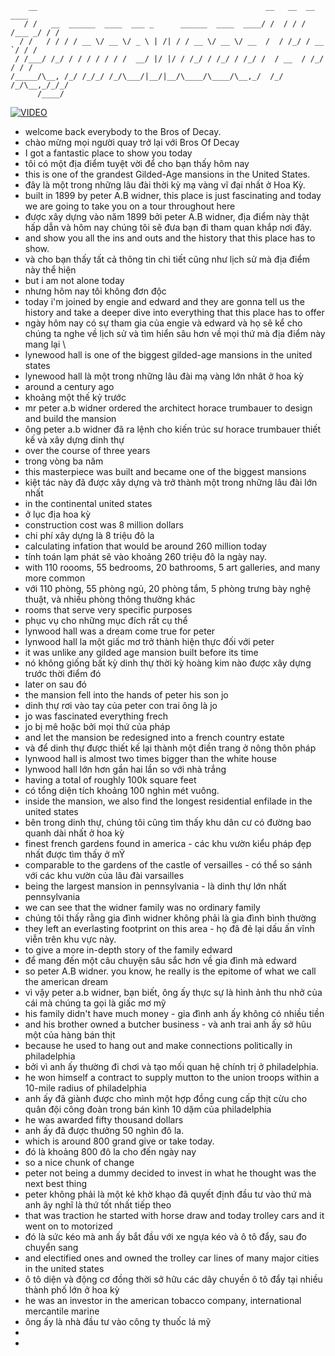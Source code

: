 ```
    __                                                   __   __  __      ____
   / /   __  ______  ____  ___ _      ______  ____  ____/ /  / / / /___ _/ / /
  / /   / / / / __ \/ __ \/ _ \ | /| / / __ \/ __ \/ __  /  / /_/ / __ `/ / / 
 / /___/ /_/ / / / / / / /  __/ |/ |/ / /_/ / /_/ / /_/ /  / __  / /_/ / / /  
/_____/\__, /_/ /_/_/ /_/\___/|__/|__/\____/\____/\__,_/  /_/ /_/\__,_/_/_/   
      /____/
```

[![VIDEO](https://img.youtube.com/vi/J4uGmONRwHA/maxresdefault.jpg)](http://www.youtube.com/watch?v=J4uGmONRwHA)

- welcome back everybody to the Bros of Decay.
- chào mừng mọi người quay trở lại với Bros Of Decay
- I got a fantastic place to show you today
- tôi có một địa điểm tuyệt vời để cho bạn thấy hôm nay
- this is one of the grandest Gilded-Age mansions in the United States.
- đây là một trong những lâu đài thời kỳ mạ vàng vĩ đại nhất ở Hoa Kỳ.
- built in 1899 by peter A.B widner, this place is just fascinating and today we are going to take you on a tour throughout here 
- được xây dựng vào năm 1899 bởi peter A.B widner, địa điểm này thật hấp dẫn và hôm nay chúng tôi sẽ đưa bạn đi tham quan khắp nơi đây.
- and show you all the ins and outs and the history that this place has to show.
- và cho bạn thấy tất cả thông tin chi tiết cũng như lịch sử mà địa điểm này thể hiện
- but i am not alone today
- nhưng hôm nay tôi không đơn độc
- today i'm joined by engie and edward and they are gonna tell us the history and take a deeper dive into everything that this place has to offer
- ngày hôm nay có sự tham gia của engie và edward và họ sẽ kể cho chúng ta nghe về lịch sử và tìm hiển sâu hơn về mọi thứ mà địa điểm này mang lại \
- lynewood hall is one of the biggest gilded-age mansions in the united states
- lynewood hall là một trong những lâu đài mạ vàng lớn nhât ở hoa kỳ
- around a century ago 
- khoảng một thế kỷ trước
- mr peter a.b widner ordered the architect horace trumbauer to design and build the mansion
- ông peter a.b widner đã ra lệnh cho kiến trúc sư horace trumbauer thiết kế và xây dựng dinh thự
- over the course of three years
- trong vòng ba năm
- this masterpiece was built and became one of the biggest mansions
- kiệt tác này đã được xây dựng và trở thành một trong những lâu đài lớn nhất
- in the continental united states
- ở lục địa hoa kỳ
- construction cost was 8 million dollars
- chi phí xây dựng là 8 triệu đô la
- calculating infation that would be around 260 million today
- tính toán lạm phát sẽ vào khoảng 260 triệu đô la ngày nay.
- with 110 roooms, 55 bedrooms, 20 bathrooms, 5 art galleries, and many more common 
- với 110 phòng, 55 phòng ngủ, 20 phòng tắm, 5 phòng trưng bày nghệ thuật, và nhiều phòng thông thường khác
- rooms that serve very specific purposes
- phục vụ cho những mục đích rất cụ thể
- lynwood hall was a dream come true for peter
- lynwood hall la một giấc mơ trở thành hiện thực đối với peter
- it was unlike any gilded age mansion built before its time
- nó không giống bất kỳ dinh thự thời kỳ hoàng kim nào được xây dựng trước thời điểm đó
- later on sau đó
- the mansion fell into the hands of peter his son jo
- dinh thự rơi vào tay của peter con trai ông là jo
- jo was fascinated everything frech 
- jo bị mê hoặc bởi mọi thứ của pháp
- and let the mansion be redesigned into a french country estate
- và để dinh thự được thiết kế lại thành một điền trang ở nông thôn pháp
- lynwood hall is almost two times bigger than the white house
- lynwood hall lớn hơn gần hai lần so với nhà trắng
- having a total of roughly 100k square feet
- có tổng diện tích khoảng 100 nghìn mét vuông.
- inside the mansion, we also find the longest residential enfilade in the united states
- bên trong dinh thự, chúng tôi cũng tìm thấy khu dân cư có đường bao quanh dài nhất ở hoa kỳ
- finest french gardens found in america - các khu vườn kiểu pháp đẹp nhất được tìm thấy ở mỸ
- comparable to the gardens of the castle of versailles - có thể so sánh với các khu vườn của lâu đài varsailles
- being the largest mansion in pennsylvania - là dinh thự lớn nhất pennsylvania
- we can see that the widner family was no ordinary family
- chúng tôi thấy rằng gia đình widner không phải là gia đình bình thường
- they left an everlasting footprint on this area - họ đã đẻ lại dấu ấn vĩnh viễn trên khu vực này.
- to give a more in-depth story of the family edward
- để mang đến một câu chuyện sâu sắc hơn về gia đình mà edward
- so peter A.B widner. you know, he really is the epitome of what we call the american dream 
- vì vậy peter a.b widner, bạn biết, ông ấy thực sự là hình ảnh thu nhở của cái mà chúng ta gọi là giấc mơ mỹ
- his family didn't have much money - gia đình anh ấy không có nhiều tiền
- and his brother owned a butcher business - và anh trai anh ấy sở hũu một của hàng bán thịt
- because he used to hang out and make connections politically in philadelphia
- bởi vì anh ấy thường đi chơi và tạo mối quan hệ chính trị ở philadelphia.
- he won himself a contract to supply mutton to the union troops within a 10-mile radius of philadelphia
- anh ấy đã giành được cho mình một hợp đồng cung cấp thịt cừu cho quân đội công đoàn trong bán kình 10 dặm của philadelphia
- he was awarded fifty thousand dollars
- anh ấy đã được thưởng 50 nghìn đô la.
- which is around 800 grand give or take today.
- đó là khoảng 800 đô la cho đến ngày nay
- so a nice chunk of change
- peter not being a dummy decided to invest in what he thought was the next best thing 
- peter không phải là một kẻ khờ khạo đã quyết định đầu tư vào thứ mà anh ây nghĩ là thứ tốt nhất tiếp theo
- that was traction he started with horse draw and today trolley cars and it went on to motorized
- đó là sức kéo mà anh ấy bắt đầu với xe ngựa kéo và ô tô đẩy, sau đo chuyển sang
- and electified ones and owned the trolley car lines of many major cities in the united states
- ô tô diện và động cơ đồng thời sở hữu các dây chuyền ô tô đẩy tại nhiều thành phố lớn ở hoa kỳ
- he was an investor in the american tobacco company, international mercantile marine
- ông ấy là nhà đầu tư vào công ty thuốc lá mỹ 
- 
- 




